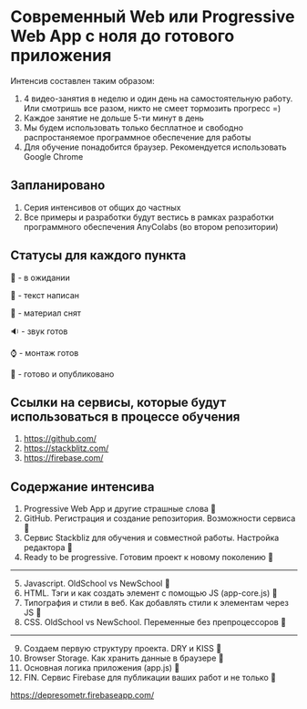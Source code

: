 # Современный Web или Progressive Web App с ноля до готового приложения 

Интенсив составлен таким образом:
1. 4 видео-занятия в неделю и один день на самостоятельную работу. Или смотришь все разом, никто не смеет тормозить прогресс =)
2. Каждое занятие не дольше 5-ти минут в день
3. Мы будем использовать только бесплатное и свободно распростаняемое программное обеспечение для работы
4. Для обучение понадобится браузер. Рекомендуется использовать Google Chrome

## Запланировано
1. Серия интенсивов от общих до частных
2. Все примеры и разработки будут вестись в рамках разработки программного обеспечения AnyColabs (во втором репозитории)

## Статусы для каждого пункта

:tomato: - в ожидании 

:pencil: - текст написан

:movie_camera: - материал снят 

:sound: - звук готов

:watch: - монтаж готов

:green_apple: - готово и опубликовано

## Ссылки на сервисы, которые будут использоваться в процессе обучения
1. https://github.com/
2. https://stackblitz.com/
3. https://firebase.com/

## Содержание интенсива
1. Progressive Web App и другие страшные слова :pencil:
2. GitHub. Регистрация и создание репозитория. Возможности сервиса :pencil:
3. Сервис Stackbliz для обучения и совместной работы. Настройка редактора :pencil:
4. Ready to be progressive. Готовим проект к новому поколению :pencil:
***
5. Javascript. OldSchool vs NewSchool :pencil:
6. HTML. Тэги и как создать элемент с помощью JS (app-core.js) :pencil:
7. Типография и стили в веб. Как добавлять стили к элементам через JS :pencil:
8. CSS. OldSchool vs NewSchool. Переменные без препроцессоров  :pencil:
***
9. Создаем первую структуру проекта. DRY и KISS :pencil:
10. Browser Storage. Как хранить данные в браузере :tomato:
13. Основная логика приложения (app.js) :tomato:
14. FIN. Сервис Firebase для публикации ваших работ и не только  :tomato:

https://depresometr.firebaseapp.com/







